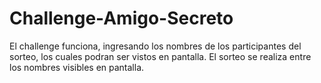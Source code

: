 # Challenge-Amigo-Secreto
El challenge funciona, ingresando los nombres de los participantes del sorteo, los cuales podran ser vistos en pantalla.
El sorteo se realiza entre los nombres visibles en pantalla.
